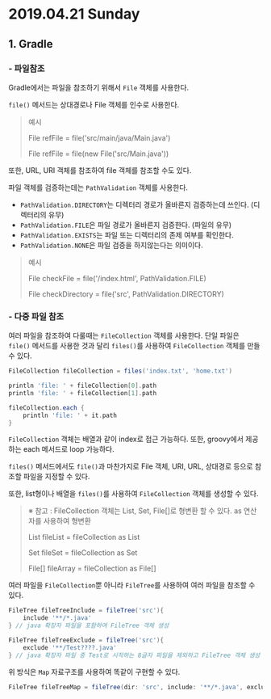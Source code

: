# 2019.04.21 Sunday

## 1. Gradle

### - 파일참조

Gradle에서는 파일을 참조하기 위해서 `File` 객체를 사용한다.

`file()` 메서드는 상대경로나 File 객체를 인수로 사용한다.

> 예시
>
> File refFile = file('src/main/java/Main.java')
>
> File refFile = file(new File('src/Main.java'))

또한, URL, URI 객체를 참조하여 file 객체를 참조할 수도 있다.

파일 객체를 검증하는데는 `PathValidation` 객체를 사용한다.

- `PathValidation.DIRECTORY`는 디렉터리 경로가 올바른지 검증하는데 쓰인다. (디렉터리의 유무)
- `PathValidation.FILE`은 파일 경로가 올바른지 검증한다. (파일의 유무)
- `PathValidation.EXISTS`는 파일 또는 디렉터리의 존제 여부를 확인한다.
- `PathValidation.NONE`은 파일 검증을 하지않는다는 의미이다.

> 예시
>
> File checkFile = file('/index.html', PathValidation.FILE)
>
> File checkDirectory = file('src', PathValidation.DIRECTORY)

### - 다중 파일 참조

여러 파일을 참조하여 다룰때는 `FileCollection` 객체를 사용한다. 단일 파일은 `file()` 메서드를 사용한 것과 달리 `files()`를 사용하여 `FileCollection` 객체를 만들 수 있다.

```groovy
FileCollection fileCollection = files('index.txt', 'home.txt')

println 'file: ' + fileCollection[0].path
println 'file: ' + fileCollection[1].path

fileCollection.each {
    println 'file: ' + it.path
}
```

`FileCollection` 객체는 배열과 같이 index로 접근 가능하다. 또한, groovy에서 제공하는 each 메서드로 loop 가능하다.

`files()` 메서드에서도 `file()`과 마찬가지로 File 객체, URI, URL, 상대경로 등으로 참조할 파일을 지정할 수 있다.

또한, list형이나 배열을 `files()`를 사용하여 `FileCollection` 객체를 생성할 수 있다.

> ※ 참고 : FileCollection 객체는 List, Set, File[]로 형변환 할 수 있다. as 연산자를 사용하여 형변환
>
> List fileList = fileCollection as List
>
> Set fileSet = fileCollection as Set
>
> File[] fileArray = fileCollection as File[]

여러 파일을 `FileCollection`뿐 아니라 `FileTree`를 사용하여 여러 파일을 참조할 수 있다.

```groovy
FileTree fileTreeInclude = fileTree('src'){
    include '**/*.java'
} // java 확장자 파일을 포함하여 FileTree 객체 생성

FileTree fileTreeExclude = fileTree('src'){
    exclude '**/Test????.java'
} // java 확장자 파일 중 Test로 시작하는 8글자 파일을 제외하고 FileTree 객체 생성 
```

위 방식은 `Map` 자료구조를 사용하여 똑같이 구현할 수 있다.

```groovy
FileTree fileTreeMap = fileTree(dir: 'src', include: '**/*.java', exclude: '**/Test????.java')
```

